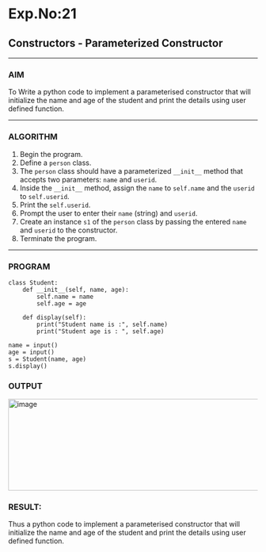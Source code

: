 # Exp.No:21  
## Constructors - Parameterized Constructor

---

### AIM  
To Write a python code to implement a parameterised constructor that will initialize the name and age of the student and print the details using user defined function.

---

### ALGORITHM

1. Begin the program.  
2. Define a `person` class.  
3. The `person` class should have a parameterized `__init__` method that accepts two parameters: `name` and `userid`.  
4. Inside the `__init__` method, assign the `name` to `self.name` and the `userid` to `self.userid`.  
5. Print the `self.userid`.  
6. Prompt the user to enter their `name` (string) and `userid`.  
7. Create an instance `s1` of the `person` class by passing the entered `name` and `userid` to the constructor.  
8. Terminate the program.

---

### PROGRAM

```
class Student:
    def __init__(self, name, age):
        self.name = name
        self.age = age

    def display(self):
        print("Student name is :", self.name)
        print("Student age is : ", self.age)

name = input()
age = input()
s = Student(name, age)
s.display()

```

### OUTPUT
<img width="892" height="185" alt="image" src="https://github.com/user-attachments/assets/dcf31636-fd5a-4dcf-9a7f-92f0821d88bc" />

### RESULT:
Thus a python code to implement a parameterised constructor that will initialize the name and age of the student and print the details using user defined function.
